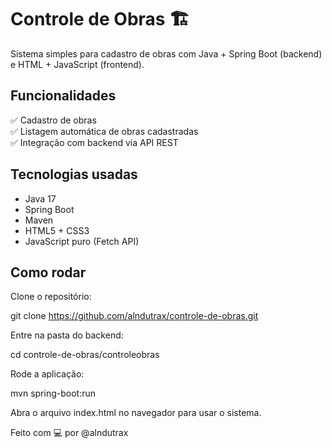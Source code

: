 # Controle de Obras 🏗️

Sistema simples para cadastro de obras com Java + Spring Boot (backend) e HTML + JavaScript (frontend).

## Funcionalidades
✅ Cadastro de obras  
✅ Listagem automática de obras cadastradas  
✅ Integração com backend via API REST

## Tecnologias usadas
- Java 17
- Spring Boot
- Maven
- HTML5 + CSS3
- JavaScript puro (Fetch API)

## Como rodar
Clone o repositório:

git clone https://github.com/alndutrax/controle-de-obras.git

Entre na pasta do backend:

cd controle-de-obras/controleobras

Rode a aplicação:

mvn spring-boot:run

Abra o arquivo index.html no navegador para usar o sistema.

Feito com 💻 por @alndutrax